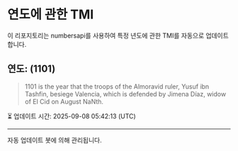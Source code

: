 
# 연도에 관한 TMI

이 리포지토리는 numbersapi를 사용하여 특정 년도에 관한 TMI를 자동으로 업데이트합니다.

## 연도: (1101)
> 1101 is the year that the troops of the Almoravid ruler, Yusuf ibn Tashfin, besiege Valencia, which is defended by Jimena Díaz, widow of El Cid on August NaNth.

⏳ 업데이트 시간: 2025-09-08 05:42:13 (UTC)

---
자동 업데이트 봇에 의해 관리됩니다.
